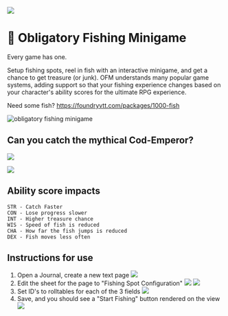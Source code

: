 ![](https://img.shields.io/badge/Foundry-v10-informational)
<!--- Downloads @ Latest Badge -->
<!--- replace <user>/<repo> with your username/repository -->
<!--- ![Latest Release Download Count](https://img.shields.io/github/downloads/<user>/<repo>/latest/module.zip) -->

<!--- Forge Bazaar Install % Badge -->
<!--- replace <your-module-name> with the `name` in your manifest -->
<!--- ![Forge Installs](https://img.shields.io/badge/dynamic/json?label=Forge%20Installs&query=package.installs&suffix=%25&url=https%3A%2F%2Fforge-vtt.com%2Fapi%2Fbazaar%2Fpackage%2F<your-module-name>&colorB=4aa94a) -->


# 🎣 Obligatory Fishing Minigame

Every game has one.

Setup fishing spots, reel in fish with an interactive minigame, and get a chance to get treasure (or junk).
OFM understands many popular game systems, adding support so that your fishing experience changes based on your character's ability scores for the ultimate RPG experience.

Need some fish? https://foundryvtt.com/packages/1000-fish

![obligatory fishing minigame](https://user-images.githubusercontent.com/15639841/190035889-65905398-4c9b-4e82-be5b-680c1ef47a16.gif)


## Can you catch the mythical Cod-Emperor?

![](https://cdn.discordapp.com/attachments/830182194533892116/1017912336587165926/unknown.png)

![](https://media.discordapp.net/attachments/830182194533892116/1017914863848271872/unknown.png)

## Ability score impacts

```
STR - Catch Faster
CON - Lose progress slower
INT - Higher treasure chance
WIS - Speed of fish is reduced
CHA - How far the fish jumps is reduced
DEX - Fish moves less often
```

## Instructions for use
1) Open a Journal, create a new text page 
![](https://cdn.discordapp.com/attachments/844326366979948544/1019658157934526485/unknown.png)
2) Edit the sheet for the page to "Fishing Spot Configuration"
![](https://media.discordapp.net/attachments/844326366979948544/1019658469416124547/unknown.png)
![](https://media.discordapp.net/attachments/844326366979948544/1019658526244737205/unknown.png)
3) Set ID's to rolltables for each of the 3 fields
![](https://media.discordapp.net/attachments/844326366979948544/1019658662492508190/unknown.png)
4) Save, and you should see a "Start Fishing" button rendered on the view
![](https://media.discordapp.net/attachments/844326366979948544/1019658937081004083/unknown.png)

